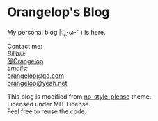 # Orangelop's Blog

My personal blog |ू･ω･` ) is here.  

Contact me:  
*Bilibili:*  
[@Orangelop](https://space.bilibili.com/54818676)  
*emails:*  
[orangelop@qq.com](mailto://orangelop@qq.com)  
[orangelop@yeah.net](mailto://orangelop@yeah.net)  

This blog is modified from [no-style-please](https://github.com/riggraz/no-style-please) theme.  
Licensed under MIT License.  
Feel free to reuse the code.
